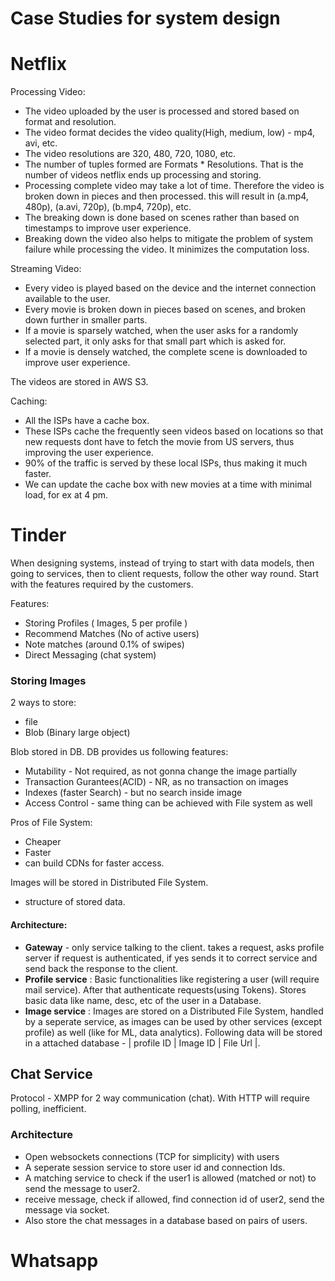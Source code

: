 # Case Studies for system design

# Netflix 

Processing Video:
- The video uploaded by the user is processed and stored based on format and resolution. 
- The video format decides the video quality(High, medium, low) - mp4, avi, etc.
- The video resolutions are 320, 480, 720, 1080, etc. 
- The number of tuples formed are Formats * Resolutions. That is the number of videos netflix ends up processing and storing. 
- Processing complete video may take a lot of time. Therefore the video is broken down in pieces and then processed. this will result in (a.mp4, 480p), (a.avi, 720p), (b.mp4, 720p), etc.  
- The breaking down is done based on scenes rather than based on timestamps to improve user experience. 
- Breaking down the video also helps to mitigate the problem of system failure while processing the video. It minimizes the computation loss.

Streaming Video:
- Every video is played based on the device and the internet connection available to the user. 
- Every movie is broken down in pieces based on scenes, and broken down further in smaller parts. 
- If a movie is sparsely watched, when the user asks for a randomly selected part, it only asks for that small part which is asked for.
- If a movie is densely watched, the complete scene is downloaded to improve user experience. 

The videos are stored in AWS S3. 

Caching:
- All the ISPs have a cache box. 
- These ISPs cache the frequently seen videos based on locations so that new requests dont have to fetch the movie from US servers, thus improving the user experience.
- 90% of the traffic is served by these local ISPs, thus making it much faster.
- We can update the cache box with new movies at a time with minimal load, for ex at 4 pm. 

# Tinder

When designing systems, instead of trying to start with data models, then going to services, then to client requests, follow the other way round. Start with the features required by the customers. 

Features: 
- Storing Profiles ( Images, 5 per profile )
- Recommend Matches (No of active users)
- Note matches (around 0.1% of swipes)
- Direct Messaging (chat system)


### Storing Images

2 ways to store: 
- file 
- Blob (Binary large object)

Blob stored in DB. DB provides us following features:
- Mutability - Not required, as not gonna change the image partially
- Transaction Gurantees(ACID) - NR, as no transaction on images
- Indexes (faster Search) - but no search inside image
- Access Control - same thing can be achieved with File system as well

Pros of File System:
- Cheaper
- Faster
- can build CDNs for faster access. 

Images will be stored in Distributed File System. 

 - structure of stored data. 

#### Architecture:
 - **Gateway** - only service talking to the client. takes a request, asks profile server if request is authenticated, if yes sends it to correct service and send back the response to the client. 
 - **Profile service** : Basic functionalities like registering a user (will require mail service). After that authenticate requests(using Tokens). Stores basic data like name, desc, etc of the user in a Database.
 - **Image service** : Images are stored on a Distributed File System, handled by a seperate service, as images can be used by other services (except profile) as well (like for ML, data analytics). Following data will be stored in a attached database -  | profile ID | Image ID | File Url |. 

## Chat Service 

Protocol - XMPP for 2 way communication (chat). With HTTP will require polling, inefficient.

### Architecture
- Open websockets connections (TCP for simplicity) with users
- A seperate session service to store user id and connection Ids.
- A matching service to check if the user1 is allowed (matched or not) to send the message to user2.
- receive message, check if allowed, find connection id of user2, send the message via socket.
- Also store the chat messages in a database based on pairs of users.



# Whatsapp 

